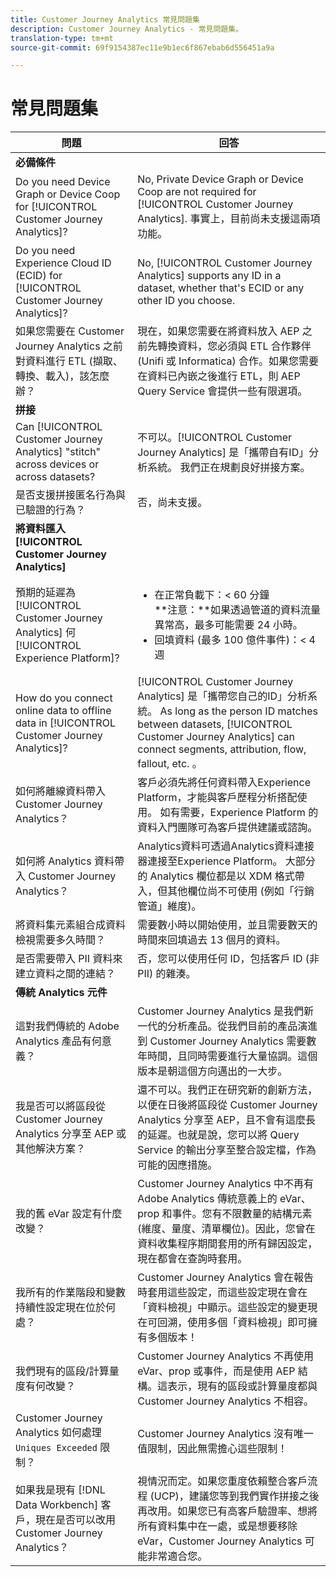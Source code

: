 ```yaml
---
title: Customer Journey Analytics 常見問題集
description: Customer Journey Analytics - 常見問題集。
translation-type: tm+mt
source-git-commit: 69f9154387ec11e9b1ec6f867ebab6d556451a9a

---
```



# 常見問題集

| 問題 | 回答 |
|---|---|
| **必備條件** |  |
| Do you need Device Graph or Device Coop for [!UICONTROL Customer Journey Analytics]? | No, Private Device Graph or Device Coop are not required for [!UICONTROL Customer Journey Analytics]. 事實上，目前尚未支援這兩項功能。 |
| Do you need Experience Cloud ID (ECID) for [!UICONTROL Customer Journey Analytics]? | No, [!UICONTROL Customer Journey Analytics] supports any ID in a dataset, whether that&#39;s ECID or any other ID you choose. |
| 如果您需要在 Customer Journey Analytics 之前對資料進行 ETL (擷取、轉換、載入)，該怎麼辦？ | 現在，如果您需要在將資料放入 AEP 之前先轉換資料，您必須與 ETL 合作夥伴 (Unifi 或 Informatica) 合作。如果您需要在資料已內嵌之後進行 ETL，則 AEP Query Service 會提供一些有限選項。 |
| **拼接** |  |
| Can [!UICONTROL Customer Journey Analytics] &quot;stitch&quot; across devices or across datasets? | 不可以。[!UICONTROL Customer Journey Analytics] 是「攜帶自有ID」分析系統。 我們正在規劃良好拼接方案。 |
| 是否支援拼接匿名行為與已驗證的行為？ | 否，尚未支援。 |
| **將資料匯入[!UICONTROL Customer Journey Analytics]** |  |
| 預期的延遲為 [!UICONTROL Customer Journey Analytics] 何 [!UICONTROL Experience Platform]? | <ul><li>在正常負載下：&lt; 60 分鐘<br>**注意：**如果透過管道的資料流量異常高，最多可能需要 24 小時。</li><li>回填資料 (最多 100 億件事件)：&lt; 4 週</li></ul> |
| How do you connect online data to offline data in [!UICONTROL Customer Journey Analytics]? | [!UICONTROL Customer Journey Analytics] 是「攜帶您自己的ID」分析系統。 As long as the person ID matches between datasets, [!UICONTROL Customer Journey Analytics] can connect segments, attribution, flow, fallout, etc. 。 |
| 如何將離線資料帶入 Customer Journey Analytics？ | 客戶必須先將任何資料帶入Experience Platform，才能與客戶歷程分析搭配使用。 如有需要，Experience Platform 的資料入門團隊可為客戶提供建議或諮詢。 |
| 如何將 Analytics 資料帶入 Customer Journey Analytics？ | Analytics資料可透過Analytics資料連接器連接至Experience Platform。 大部分的 Analytics 欄位都是以 XDM 格式帶入，但其他欄位尚不可使用 (例如「行銷管道」維度)。 |
| 將資料集元素組合成資料檢視需要多久時間？ | 需要數小時以開始使用，並且需要數天的時間來回填過去 13 個月的資料。 |
| 是否需要帶入 PII 資料來建立資料之間的連結？ | 否，您可以使用任何 ID，包括客戶 ID (非 PII) 的雜湊。 |
| **傳統 Analytics 元件** |  |
| 這對我們傳統的 Adobe Analytics 產品有何意義？ | Customer Journey Analytics 是我們新一代的分析產品。從我們目前的產品演進到 Customer Journey Analytics 需要數年時間，且同時需要進行大量協調。這個版本是朝這個方向邁出的一大步。 |
| 我是否可以將區段從 Customer Journey Analytics 分享至 AEP 或其他解決方案？ | 還不可以。我們正在研究新的創新方法，以便在日後將區段從 Customer Journey Analytics 分享至 AEP，且不會有這麼長的延遲。也就是說，您可以將 Query Service 的輸出分享至整合設定檔，作為可能的因應措施。 |
| 我的舊 eVar 設定有什麼改變？ | Customer Journey Analytics 中不再有 Adobe Analytics 傳統意義上的 eVar、prop 和事件。您有不限數量的結構元素 (維度、量度、清單欄位)。因此，您曾在資料收集程序期間套用的所有歸因設定，現在都會在查詢時套用。 |
| 我所有的作業階段和變數持續性設定現在位於何處？ | Customer Journey Analytics 會在報告時套用這些設定，而這些設定現在會在「資料檢視」中顯示。這些設定的變更現在可回溯，使用多個「資料檢視」即可擁有多個版本！ |
| 我們現有的區段/計算量度有何改變？ | Customer Journey Analytics 不再使用 eVar、prop 或事件，而是使用 AEP 結構。這表示，現有的區段或計算量度都與 Customer Journey Analytics 不相容。 |
| Customer Journey Analytics 如何處理 `Uniques Exceeded` 限制？ | Customer Journey Analytics 沒有唯一值限制，因此無需擔心這些限制！ |
| 如果我是現有 [!DNL Data Workbench] 客戶，現在是否可以改用 Customer Journey Analytics？ | 視情況而定。如果您重度依賴整合客戶流程 (UCP)，建議您等到我們實作拼接之後再改用。如果您已有高客戶驗證率、想將所有資料集中在一處，或是想要移除 eVar，Customer Journey Analytics 可能非常適合您。 |

